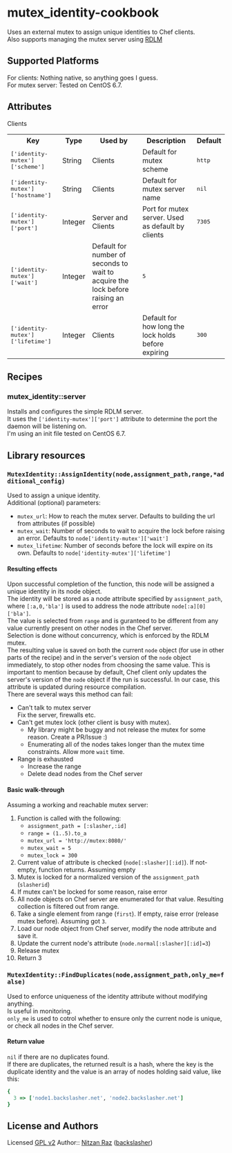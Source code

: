 # mutex_identity-cookbook

Uses an external mutex to assign unique identities to Chef clients.  
Also supports managing the mutex server using [RDLM](https://github.com/thefab/restful-distributed-lock-manager)

## Supported Platforms

For clients: Nothing native, so anything goes I guess.  
For mutex server: Tested on CentOS 6.7.  

## Attributes

<table>
  <tr>
    <th>Key</th>
    <th>Type</th>
    <th>Used by</th>
    <th>Description</th>
    <th>Default</th>
  </tr>
  <tr>
    <td><tt>['identity-mutex']['scheme']</tt></td>
    <td>String</td>
    <td>Clients</td>
    <td>Default for mutex scheme</td>
    <td><tt>http</tt></td>
  </tr>
  <tr>
    <td><tt>['identity-mutex']['hostname']</tt></td>
    <td>String</td>
    <td>Clients</td>
    <td>Default for mutex server name</td>
    <td><tt>nil</tt></td>
  </tr>
  <tr>
    <td><tt>['identity-mutex']['port']</tt></td>
    <td>Integer</td>
    <td>Server and Clients</td>
    <td>Port for mutex server. Used as default by clients</td>
    <td><tt>7305</tt></td>
  </tr>
  <tr>
    <td><tt>['identity-mutex']['wait']</tt></td>
    <td>Integer</td>
    </td>Clients</td>
    <td>Default for number of seconds to wait to acquire the lock before raising an error</td>
    <td><tt>5</tt></td>
  </tr>
  <tr>
    <td><tt>['identity-mutex']['lifetime']</tt></td>
    <td>Integer</td>
    <td>Clients</td>
    <td>Default for how long the lock holds before expiring</td>
    <td><tt>300</tt></td>
  </tr>
</table>

## Recipes

### mutex_identity::server
Installs and configures the simple RDLM server.  
It uses the `['identity-mutex']['port']` attribute to determine the port the daemon will be listening on.  
I'm using an init file tested on CentOS 6.7.  

## Library resources

### `MutexIdentity::AssignIdentity(node,assignment_path,range,*additional_config)`
Used to assign a unique identity.  
Additional (optional) parameters:

* `mutex_url`: How to reach the mutex server. Defaults to building the url from attributes (if possible)
* `mutex_wait`: Number of seconds to wait to acquire the lock before raising an error. Defaults to `node['identity-mutex']['wait']`
* `mutex_lifetime`: Number of seconds before the lock will expire on its own. Defaults to `node['identity-mutex']['lifetime']`

#### Resulting effects
Upon successful completion of the function, this node will be assigned a unique identity in its node object.  
The identity will be stored as a node attribute specified by `assignment_path`, where `[:a,0,'bla']` is used to address the node attribute `node[:a][0]['bla']`.  
The value is selected from `range` and is guranteed to be different from any value currently present on other nodes in the Chef server.  
Selection is done without concurrency, which is enforced by the RDLM mutex.  
The resulting value is saved on both the current `node` object (for use in other parts of the recipe) and in the server's version of the `node` object immediately, to stop other nodes from choosing the same value. This is important to mention because by default, Chef client only updates the server's version of the `node` object if the run is successful. In our case, this attribute is updated during resource compilation.  
There are several ways this method can fail:

* Can't talk to mutex server  
    Fix the server, firewalls etc.
* Can't get mutex lock (other client is busy with mutex).
    * My library might be buggy and not release the mutex for some reason. Create a PR/Issue :)
    * Enumerating all of the nodes takes longer than the mutex time constraints. Allow more `wait` time.
* Range is exhausted
    * Increase the range
    * Delete dead nodes from the Chef server

#### Basic walk-through
Assuming a working and reachable mutex server:

1. Function is called with the following:
    * `assignment_path = [:slasher,:id]`
    * `range = (1..5).to_a`
    * `mutex_url = 'http://mutex:8080/'`
    * `mutex_wait = 5`
    * `mutex_lock = 300`
2. Current value of attribute is checked (`node[:slasher][:id]`). If not-empty, function returns. Assuming empty
3. Mutex is locked for a normalized version of the `assignment_path` (`slasherid`)
4. If mutex can't be locked for some reason, raise error
5. All node objects on Chef server are enumerated for that value. Resulting collection is filtered out from range.
6. Take a single element from range (`first`). If empty, raise error (release mutex before). Assuming got `3`.
7. Load our node object from Chef server, modify the node attribute and save it.
8. Update the current node's attribute (`node.normal[:slasher][:id]=3`)
9. Release mutex
10. Return 3

### `MutexIdentity::FindDuplicates(node,assignment_path,only_me=false)`
Used to enforce uniqueness of the identity attribute without modifying anything.  
Is useful in monitoring.  
`only_me` is used to cotrol whether to ensure only the current node is unique, or check all nodes in the Chef server.  
#### Return value
`nil` if there are no duplicates found.  
If there are duplicates, the returned result is a hash, where the key is the duplicate identity and the value is an array of nodes holding said value, like this:
```ruby
{
  3 => ['node1.backslasher.net', 'node2.backslasher.net']
}
```

## License and Authors
Licensed [GPL v2](http://choosealicense.com/licenses/gpl-2.0/)
Author:: [Nitzan Raz](https://github.com/BackSlasher) ([backslasher](http://backslasher.net/))
